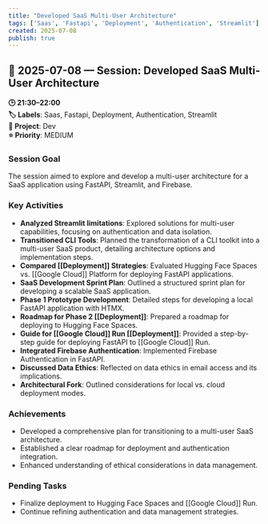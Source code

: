 ```yaml
---
title: "Developed SaaS Multi-User Architecture"
tags: ['Saas', 'Fastapi', 'Deployment', 'Authentication', 'Streamlit']
created: 2025-07-08
publish: true
---
```


## 📅 2025-07-08 — Session: Developed SaaS Multi-User Architecture

**🕒 21:30–22:00**  
**🏷️ Labels**: Saas, Fastapi, Deployment, Authentication, Streamlit  
**📂 Project**: Dev  
**⭐ Priority**: MEDIUM  


### Session Goal
The session aimed to explore and develop a multi-user architecture for a SaaS application using FastAPI, Streamlit, and Firebase.

### Key Activities
- **Analyzed Streamlit limitations**: Explored solutions for multi-user capabilities, focusing on authentication and data isolation.
- **Transitioned CLI Tools**: Planned the transformation of a CLI toolkit into a multi-user SaaS product, detailing architecture options and implementation steps.
- **Compared [[Deployment]] Strategies**: Evaluated Hugging Face Spaces vs. [[Google Cloud]] Platform for deploying FastAPI applications.
- **SaaS Development Sprint Plan**: Outlined a structured sprint plan for developing a scalable SaaS application.
- **Phase 1 Prototype Development**: Detailed steps for developing a local FastAPI application with HTMX.
- **Roadmap for Phase 2 [[Deployment]]**: Prepared a roadmap for deploying to Hugging Face Spaces.
- **Guide for [[Google Cloud]] Run [[Deployment]]**: Provided a step-by-step guide for deploying FastAPI to [[Google Cloud]] Run.
- **Integrated Firebase Authentication**: Implemented Firebase Authentication in FastAPI.
- **Discussed Data Ethics**: Reflected on data ethics in email access and its implications.
- **Architectural Fork**: Outlined considerations for local vs. cloud deployment modes.

### Achievements
- Developed a comprehensive plan for transitioning to a multi-user SaaS architecture.
- Established a clear roadmap for deployment and authentication integration.
- Enhanced understanding of ethical considerations in data management.

### Pending Tasks
- Finalize deployment to Hugging Face Spaces and [[Google Cloud]] Run.
- Continue refining authentication and data management strategies.
